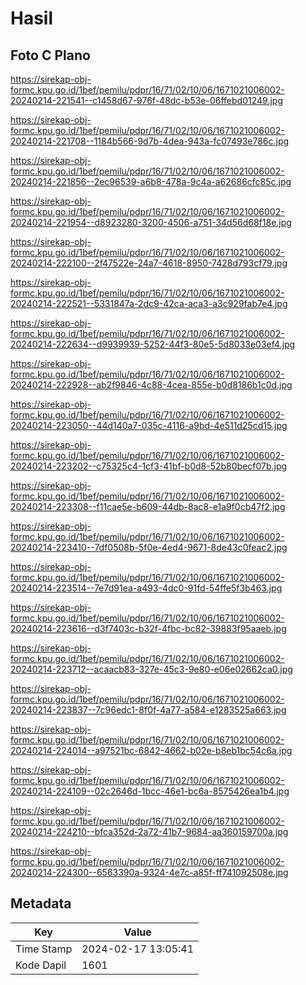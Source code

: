 # Hasil

## Foto C Plano

https://sirekap-obj-formc.kpu.go.id/1bef/pemilu/pdpr/16/71/02/10/06/1671021006002-20240214-221541--c1458d67-976f-48dc-b53e-06ffebd01249.jpg

https://sirekap-obj-formc.kpu.go.id/1bef/pemilu/pdpr/16/71/02/10/06/1671021006002-20240214-221708--1184b566-9d7b-4dea-943a-fc07493e786c.jpg

https://sirekap-obj-formc.kpu.go.id/1bef/pemilu/pdpr/16/71/02/10/06/1671021006002-20240214-221856--2ec96539-a6b8-478a-9c4a-a62686cfc85c.jpg

https://sirekap-obj-formc.kpu.go.id/1bef/pemilu/pdpr/16/71/02/10/06/1671021006002-20240214-221954--d8923280-3200-4506-a751-34d56d68f18e.jpg

https://sirekap-obj-formc.kpu.go.id/1bef/pemilu/pdpr/16/71/02/10/06/1671021006002-20240214-222100--2f47522e-24a7-4618-8950-7428d793cf79.jpg

https://sirekap-obj-formc.kpu.go.id/1bef/pemilu/pdpr/16/71/02/10/06/1671021006002-20240214-222521--5331847a-2dc9-42ca-aca3-a3c929fab7e4.jpg

https://sirekap-obj-formc.kpu.go.id/1bef/pemilu/pdpr/16/71/02/10/06/1671021006002-20240214-222634--d9939939-5252-44f3-80e5-5d8033e03ef4.jpg

https://sirekap-obj-formc.kpu.go.id/1bef/pemilu/pdpr/16/71/02/10/06/1671021006002-20240214-222928--ab2f9846-4c88-4cea-855e-b0d8186b1c0d.jpg

https://sirekap-obj-formc.kpu.go.id/1bef/pemilu/pdpr/16/71/02/10/06/1671021006002-20240214-223050--44d140a7-035c-4116-a9bd-4e511d25cd15.jpg

https://sirekap-obj-formc.kpu.go.id/1bef/pemilu/pdpr/16/71/02/10/06/1671021006002-20240214-223202--c75325c4-1cf3-41bf-b0d8-52b80becf07b.jpg

https://sirekap-obj-formc.kpu.go.id/1bef/pemilu/pdpr/16/71/02/10/06/1671021006002-20240214-223308--f11cae5e-b609-44db-8ac8-e1a9f0cb47f2.jpg

https://sirekap-obj-formc.kpu.go.id/1bef/pemilu/pdpr/16/71/02/10/06/1671021006002-20240214-223410--7df0508b-5f0e-4ed4-9671-8de43c0feac2.jpg

https://sirekap-obj-formc.kpu.go.id/1bef/pemilu/pdpr/16/71/02/10/06/1671021006002-20240214-223514--7e7d91ea-a493-4dc0-91fd-54ffe5f3b463.jpg

https://sirekap-obj-formc.kpu.go.id/1bef/pemilu/pdpr/16/71/02/10/06/1671021006002-20240214-223616--d3f7403c-b32f-4fbc-bc82-39883f95aaeb.jpg

https://sirekap-obj-formc.kpu.go.id/1bef/pemilu/pdpr/16/71/02/10/06/1671021006002-20240214-223712--acaacb83-327e-45c3-9e80-e06e02662ca0.jpg

https://sirekap-obj-formc.kpu.go.id/1bef/pemilu/pdpr/16/71/02/10/06/1671021006002-20240214-223837--7c96edc1-8f0f-4a77-a584-e1283525a663.jpg

https://sirekap-obj-formc.kpu.go.id/1bef/pemilu/pdpr/16/71/02/10/06/1671021006002-20240214-224014--a97521bc-6842-4662-b02e-b8eb1bc54c6a.jpg

https://sirekap-obj-formc.kpu.go.id/1bef/pemilu/pdpr/16/71/02/10/06/1671021006002-20240214-224109--02c2646d-1bcc-46e1-bc6a-8575426ea1b4.jpg

https://sirekap-obj-formc.kpu.go.id/1bef/pemilu/pdpr/16/71/02/10/06/1671021006002-20240214-224210--bfca352d-2a72-41b7-9684-aa360159700a.jpg

https://sirekap-obj-formc.kpu.go.id/1bef/pemilu/pdpr/16/71/02/10/06/1671021006002-20240214-224300--6563390a-9324-4e7c-a85f-ff741092508e.jpg


## Metadata

| Key        | Value               |
| ---------- | ------------------- |
| Time Stamp | 2024-02-17 13:05:41 |
| Kode Dapil | 1601                |



